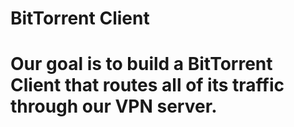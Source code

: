 
# BitTorrent Client

Our goal is to build a BitTorrent Client that routes all of its traffic through our VPN server.
=======

